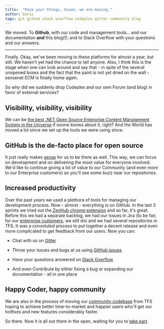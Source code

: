 ```yaml
---
title:  "Pack your things, Susan, we are moving."
author: borsi
tags: git github stack overflow codeplex gitter community blog
---
```


We moved. To **Github**, with our code and management tools… and our documentation **and** this blog(!); and to Stack Overflow with your questions and our answers.

---

Finally. Okay, we've been moving to these platforms for almost a year, but still. We haven't yet had the chance to tell anyone. Also, I think this is the stage when one can look around and say that - in spite of the several unopened boxes and the fact that the paint is not yet dried on the wall - sensenet ECM is finally home again.

So why did we suddenly drop Codeplex and our own Forum (and blog) in favor of external services?

## Visibility,  visibility, visibility
We can be [the best .NET Open Source Enterprise Content Management System in the Universe][e68b21b6] if noone knows about it, right? And the World has moved a lot since we set up the tools we were using since.

  [e68b21b6]: https://www.sensenet.com/product "sensenet ECM"

## GitHub is the de-facto place for open source
It just really makes [sense][00c66cf2] for us to be there as well. This way, we can focus on development and on delivering the most value for everyone involved. We'd like to continue giving a lot of value to our Community (and even more to our Enterprise customers) so you'll see some buzz near our repositories.

  [00c66cf2]: https://www.sensenet.com/community "sensenet Community"

## Increased productivity
Over the past years we used a plethora of tools for managing our development process. Now - almost - everything is on GitHub. In the last 3 sprints we tried out the[ ZenHub chrome extension][03b7e478] and so far, it's great. Before this we had a separate backlog, we had our issues in Jira (to be fair, for our [enterprise customers][09dba056], we still do) and we had several repositories in TFS. It was a convoluted process to put together a decent release and even more complicated to get feedback from our users. Now you can:
- Chat with us on [Gitter][ab968762]
- Throw your issues and bugs at us using [GitHub issues][56f9b622]
- Have your questions answered on [Stack Overflow][dca19257]
- And even Contribute by either fixing a bug or expanding our documentation - all in one place

  [03b7e478]: https://chrome.google.com/webstore/detail/zenhub-for-github/ogcgkffhplmphkaahpmffcafajaocjbd "ZenHub"
  [09dba056]: https://www.sensenet.com/for-customers "For Customers"
  [ab968762]: https://gitter.im/SenseNet/sensenet "Sensenet Gitter Channel"
  [56f9b622]: https://github.com/SenseNet/sensenet/issues "Sensenet Issues"
  [dca19257]: https://stackoverflow.com/questions/tagged/sensenet "Sensenet on Stack Overflow"

## Happy  Coder, happy community
We are also in the process of moving our [community codebase](https://github.com/SenseNet/sensenet) from TFS hoping to achieve better time-to-market and happier users who'll get our hotfixes and new features considerably faster.

So there. Now it is all out there in the open, waiting for you to [take part][00d572b0].

  [00d572b0]: https://github.com/SenseNet/sn-client-dotnet/issues/4 "Waiting for you to commit!"
